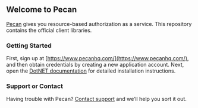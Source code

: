 ## Welcome to Pecan

[Pecan](https://www.pecanhq.com/) gives you resource-based authorization as a service. This repository contains the official client libraries.

### Getting Started

First, sign up at [https://www.pecanhq.com/](https://www.pecanhq.com/), and then obtain credentials by creating a new application account. Next, open the [DotNET documentation](dotnet/README.md) for detailed installation instructions.

### Support or Contact

Having trouble with Pecan? [Contact support](mailto://support@pecanhq.com/) and we’ll help you sort it out.
